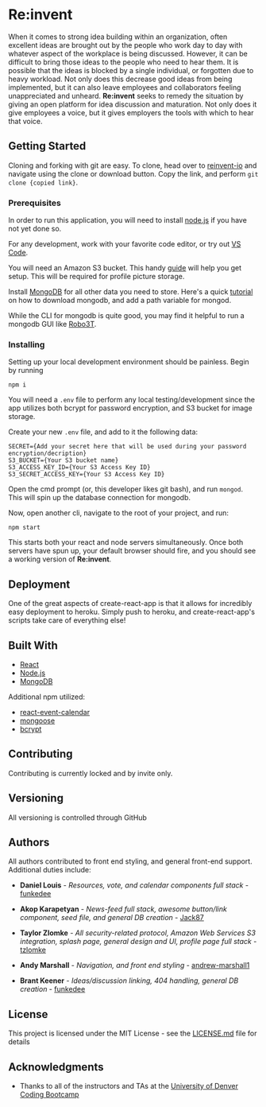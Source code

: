 # Re:invent

When it comes to strong idea building within an organization, often excellent ideas are brought out by the people who work day to day with whatever aspect of the workplace is being discussed. However, it can be difficult to bring those ideas to the people who need to hear them. It is possible that the ideas is blocked by a single individual, or forgotten due to heavy workload. Not only does this decrease good ideas from being implemented, but it can also leave employees and collaborators feeling unappreciated and unheard. **Re:invent** seeks to remedy the situation by giving an open platform for idea discussion and maturation. Not only does it give employees a voice, but it gives employers the tools with which to hear that voice.

## Getting Started

Cloning and forking with git are easy. To clone, head over to [reinvent-io](https://github.com/tzlomke/reinvent) and navigate using the clone or download button. Copy the link, and perform 
`git clone {copied link}`.

### Prerequisites

In order to run this application, you will need to install [node.js](https://nodejs.org/en/) if you have not yet done so.

For any development, work with your favorite code editor, or try out [VS Code](https://code.visualstudio.com/download).

You will need an Amazon S3 bucket. This handy [guide](https://docs.aws.amazon.com/quickstarts/latest/s3backup/step-1-create-bucket.html) will help you get setup. This will be required for profile picture storage.

Install [MongoDB](https://www.mongodb.com/download-center/community) for all other data you need to store. Here's a quick [tutorial](https://code.msdn.microsoft.com/Mongo-Database-setup-on-6963f46f) on how to download mongodb, and add a path variable for mongod.

While the CLI for mongodb is quite good, you may find it helpful to run a mongodb GUI like [Robo3T](https://robomongo.org/).

### Installing

Setting up your local development environment should be painless. Begin by running

`npm i`

You will need a `.env` file to perform any local testing/development since the app utilizes both bcrypt for password encryption, and S3 bucket for image storage.

Create your new `.env` file, and add to it the following data:

```
SECRET={Add your secret here that will be used during your password encryption/decription}
S3_BUCKET={Your S3 bucket name}
S3_ACCESS_KEY_ID={Your S3 Access Key ID}
S3_SECRET_ACCESS_KEY={Your S3 Access Key ID}
```

Open the cmd prompt (or, this developer likes git bash), and run `mongod`. This will spin up the database connection for mongodb.

Now, open another cli, navigate to the root of your project, and run:

`npm start`

This starts both your react and node servers simultaneously. Once both servers have spun up, your default browser should fire, and you should see a working version of **Re:invent**.

## Deployment

One of the great aspects of create-react-app is that it allows for incredibly easy deployment to heroku. Simply push to heroku, and create-react-app's scripts take care of everything else!

## Built With

* [React](https://reactjs.org/)
* [Node.js](https://nodejs.org/en/)
* [MongoDB](https://www.mongodb.com/)

Additional npm utilized:
* [react-event-calendar](https://www.npmjs.com/package/react-event-calendar)
* [mongoose](https://mongoosejs.com/)
* [bcrypt](https://www.npmjs.com/package/bcrypt)

## Contributing

Contributing is currently locked and by invite only.

## Versioning

All versioning is controlled through GitHub

## Authors

All authors contributed to front end styling, and general front-end support. Additional duties include:

* **Daniel Louis** - *Resources, vote, and calendar components full stack* - [funkedee](https://github.com/funkedee)

* **Akop Karapetyan** - *News-feed full stack, awesome button/link component, seed file, and general DB creation* - [Jack87](https://github.com/Jack87)

* **Taylor Zlomke** - *All security-related protocol, Amazon Web Services S3 integration, splash page, general design and UI, profile page full stack* - [tzlomke](https://github.com/tzlomke)

* **Andy Marshall** - *Navigation, and front end styling* - [andrew-marshall1](https://github.com/andrew-marshall1)

* **Brant Keener** - *Ideas/discussion linking, 404 handling, general DB creation* - [funkedee](https://github.com/funkedee)

## License

This project is licensed under the MIT License - see the [LICENSE.md](LICENSE.md) file for details

## Acknowledgments

* Thanks to all of the instructors and TAs at the [University of Denver Coding Bootcamp](https://bootcamp.du.edu/coding/)
